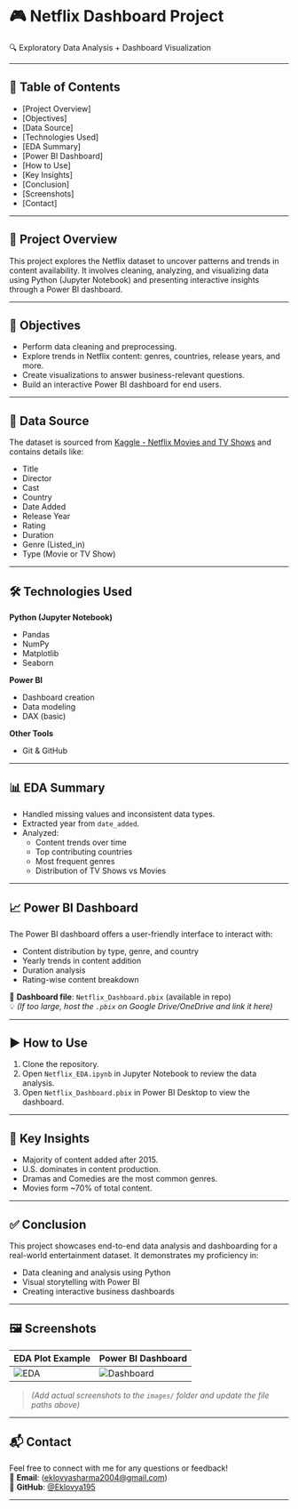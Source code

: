 # 🎮 Netflix Dashboard Project  
🔍 Exploratory Data Analysis + Dashboard Visualization  

---

## 📌 Table of Contents
- [Project Overview]
- [Objectives]
- [Data Source]
- [Technologies Used]
- [EDA Summary]
- [Power BI Dashboard]
- [How to Use]
- [Key Insights]
- [Conclusion]
- [Screenshots]
- [Contact]

---

## 📁 Project Overview
This project explores the Netflix dataset to uncover patterns and trends in content availability. It involves cleaning, analyzing, and visualizing data using Python (Jupyter Notebook) and presenting interactive insights through a Power BI dashboard.

---

## 🎯 Objectives
- Perform data cleaning and preprocessing.  
- Explore trends in Netflix content: genres, countries, release years, and more.  
- Create visualizations to answer business-relevant questions.  
- Build an interactive Power BI dashboard for end users.  

---

## 📂 Data Source
The dataset is sourced from [Kaggle - Netflix Movies and TV Shows](https://www.kaggle.com/datasets/shivamb/netflix-shows) and contains details like:  
- Title  
- Director  
- Cast  
- Country  
- Date Added  
- Release Year  
- Rating  
- Duration  
- Genre (Listed_in)  
- Type (Movie or TV Show)  

---

## 🛠 Technologies Used

**Python (Jupyter Notebook)**  
- Pandas  
- NumPy  
- Matplotlib  
- Seaborn  

**Power BI**  
- Dashboard creation  
- Data modeling  
- DAX (basic)  

**Other Tools**  
- Git & GitHub  

---

## 📊 EDA Summary
- Handled missing values and inconsistent data types.  
- Extracted year from `date_added`.  
- Analyzed:
  - Content trends over time  
  - Top contributing countries  
  - Most frequent genres  
  - Distribution of TV Shows vs Movies  

---

## 📈 Power BI Dashboard
The Power BI dashboard offers a user-friendly interface to interact with:
- Content distribution by type, genre, and country  
- Yearly trends in content addition  
- Duration analysis  
- Rating-wise content breakdown  

📌 **Dashboard file**: `Netflix_Dashboard.pbix` (available in repo)  
💡 *(If too large, host the `.pbix` on Google Drive/OneDrive and link it here)*  

---

## ▶️ How to Use
1. Clone the repository.  
2. Open `Netflix_EDA.ipynb` in Jupyter Notebook to review the data analysis.  
3. Open `Netflix_Dashboard.pbix` in Power BI Desktop to view the dashboard.

---

## 📌 Key Insights
- Majority of content added after 2015.  
- U.S. dominates in content production.  
- Dramas and Comedies are the most common genres.  
- Movies form ~70% of total content.

---

## ✅ Conclusion
This project showcases end-to-end data analysis and dashboarding for a real-world entertainment dataset. It demonstrates my proficiency in:
- Data cleaning and analysis using Python  
- Visual storytelling with Power BI  
- Creating interactive business dashboards  

---

## 🖼 Screenshots

| EDA Plot Example | Power BI Dashboard |
|------------------|---------------------|
| ![EDA](https://github.com/Eklovya195/Netflix_Dashboard/tree/main/images/EDA_images) | ![Dashboard](https://github.com/Eklovya195/Netflix_Dashboard/tree/main/images) |

> *(Add actual screenshots to the `images/` folder and update the file paths above)*

---

## 📬 Contact

Feel free to connect with me for any questions or feedback!  
📧 **Email**: (eklovyasharma2004@gmail.com)  
🐙 **GitHub**: [@Eklovya195](https://github.com/Eklovya195)

---

